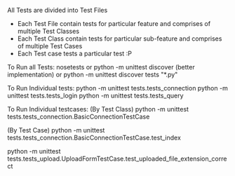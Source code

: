 All Tests are divided into Test Files
- Each Test File contain tests for particular feature and comprises of multiple Test Classes
- Each Test Class contain tests for particular sub-feature and comprises of multiple Test Cases
- Each Test case tests a particular test :P

To Run all Tests:
 nosetests
 or
 python -m unittest discover (better implementation)
 or
 python -m unittest discover tests "*.py"

To Run Individual tests:
 python -m unittest tests.tests_connection
 python -m unittest tests.tests_login
 python -m unittest tests.tests_query

To Run Individual testcases:
 (By Test Class)
 python -m unittest tests.tests_connection.BasicConnectionTestCase

 (By Test Case)
 python -m unittest tests.tests_connection.BasicConnectionTestCase.test_index 


 python -m unittest tests.tests_upload.UploadFormTestCase.test_uploaded_file_extension_correct 